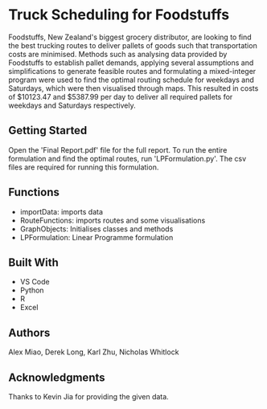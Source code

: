 # Truck Scheduling for Foodstuffs

Foodstuffs, New Zealand's biggest grocery distributor, are looking to find the best trucking routes to deliver pallets of goods such that transportation costs are minimised. Methods such as analysing data provided by Foodstuffs to establish pallet demands, applying several assumptions and simplifications to generate feasible routes and formulating a mixed-integer program were used to find the optimal routing schedule for weekdays and Saturdays, which were then visualised through maps. This resulted in costs of $10123.47 and $5387.99 per day to deliver all required pallets for weekdays and Saturdays respectively. 

## Getting Started

Open the 'Final Report.pdf' file for the full report. To run the entire formulation and find the optimal routes, run 'LPFormulation.py'. The csv files are required for running this formulation.

## Functions

* importData: imports data 
* RouteFunctions: imports routes and some visualisations 
* GraphObjects: Initialises classes and methods 
* LPFormulation: Linear Programme formulation

## Built With

* VS Code
* Python
* R
* Excel

## Authors
Alex Miao, Derek Long, Karl Zhu, Nicholas Whitlock

## Acknowledgments

Thanks to Kevin Jia for providing the given data.
